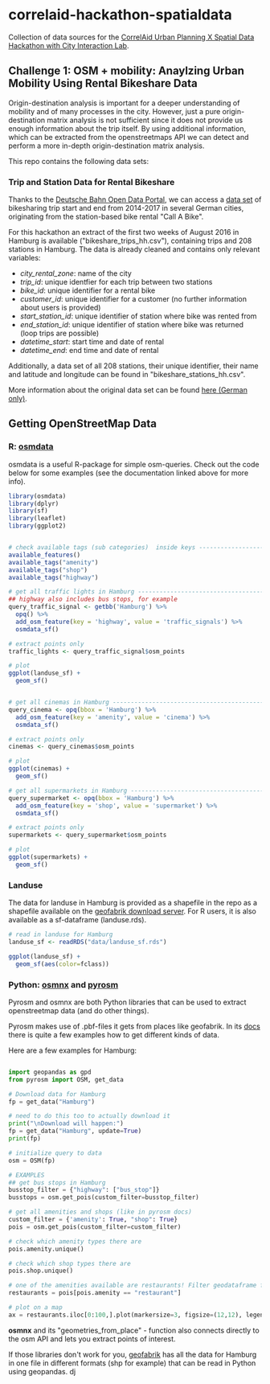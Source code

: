 # correlaid-hackathon-spatialdata
Collection of data sources for the [CorrelAid Urban Planning X Spatial Data Hackathon with City Interaction Lab](https://www.eventbrite.com/e/spatial-data-for-urban-planning-joint-hackathon-with-city-interaction-lab-tickets-137419271741). 


## **Challenge 1: OSM + mobility: Anaylzing Urban Mobility Using Rental Bikeshare Data**

Origin-destination analysis is important for a deeper understanding of mobility and of many processes in the city.
However, just a pure origin-destination matrix analysis is not sufficient since it does not provide us enough information about the trip itself. By using additional information, which can be extracted from the openstreetmaps API we can detect and perform a more in-depth origin-destination matrix analysis.


This repo contains the following data sets:

### Trip and Station Data for Rental Bikeshare
Thanks to the [Deutsche Bahn Open Data Portal](https://data.deutschebahn.com/), we can access a [data set](https://data.deutschebahn.com/dataset/data-call-a-bike) of bikesharing trip start and end from 2014-2017 in several German cities, originating from the station-based bike rental "Call A Bike". 


For this hackathon an extract of the first two weeks of August 2016 in Hamburg is available ("bikeshare_trips_hh.csv"), containing trips and 208 stations in Hamburg. The data is already cleaned and contains only relevant variables:
  - *city_rental_zone*: name of the city
  - *trip_id*: unique identfier for each trip between two stations
  - *bike_id*: unique identifier for a rental bike
  - *customer_id*: unique identifier for a customer (no further information about users is provided)
  - *start_station_id*: unique identifier of station where bike was rented from
  - *end_station_id*: unique identifier of station where bike was returned (loop trips are possible)
  - *datetime_start*: start time and date of rental
  - *datetime_end*: end time and date of rental

Additionally, a data set of all 208 stations, their unique identifier, their name and latitude and longitude can be found in "bikeshare_stations_hh.csv".

More information about the original data set can be found [here (German only)](https://data.deutschebahn.com/dataset/data-call-a-bike).

## Getting OpenStreetMap Data

### R: [osmdata](https://cran.r-project.org/web/packages/osmdata/vignettes/osmdata.html)
osmdata is a useful R-package for simple osm-queries. Check out the code below for some examples (see the documentation linked above for more info).

```R
library(osmdata)
library(dplyr)
library(sf)
library(leaflet)
library(ggplot2)


# check available tags (sub categories)  inside keys ----------------------
available_features()
available_tags("amenity")
available_tags("shop")
available_tags("highway")

# get all traffic lights in Hamburg --------------------------------------
## highway also includes bus stops, for example
query_traffic_signal <- getbb('Hamburg') %>%
  opq() %>% 
  add_osm_feature(key = 'highway', value = 'traffic_signals') %>% 
  osmdata_sf()

# extract points only
traffic_lights <- query_traffic_signal$osm_points

# plot
ggplot(landuse_sf) +
  geom_sf()


# get all cinemas in Hamburg ----------------------------------------------
query_cinema <- opq(bbox = 'Hamburg') %>%
  add_osm_feature(key = 'amenity', value = 'cinema') %>% 
  osmdata_sf()

# extract points only
cinemas <- query_cinemas$osm_points

# plot
ggplot(cinemas) +
  geom_sf()

# get all supermarkets in Hamburg ----------------------------------------
query_supermarket <- opq(bbox = 'Hamburg') %>%
  add_osm_feature(key = 'shop', value = 'supermarket') %>% 
  osmdata_sf()

# extract points only
supermarkets <- query_supermarket$osm_points

# plot
ggplot(supermarkets) +
  geom_sf()
```


### Landuse
The data for landuse in Hamburg is provided as a shapefile  in the repo as a shapefile available on the [geofabrik download server](https://download.geofabrik.de/europe/germany/hamburg.html). For R users, it is also available as a sf-dataframe (landuse.rds).


```R
# read in landuse for Hamburg
landuse_sf <- readRDS("data/landuse_sf.rds")

ggplot(landuse_sf) +
  geom_sf(aes(color=fclass))
```


### Python: [osmnx](https://osmnx.readthedocs.io/en/stable/) and [pyrosm](https://pyrosm.readthedocs.io/en/latest/)

Pyrosm and osmnx are both Python libraries that can be used to extract openstreetmap data (and do other things). 

Pyrosm makes use of .pbf-files it gets from places like geofabrik. In its [docs](https://pyrosm.readthedocs.io/en/latest/) there is quite a few examples how to get different kinds of data.

Here are a few examples for Hamburg: 

```python

import geopandas as gpd
from pyrosm import OSM, get_data

# Download data for Hamburg
fp = get_data("Hamburg")

# need to do this too to actually download it
print("\nDownload will happen:")
fp = get_data("Hamburg", update=True)
print(fp)

# initialize query to data
osm = OSM(fp)

# EXAMPLES 
## get bus stops in Hamburg
busstop_filter = {"highway": ["bus_stop"]}
busstops = osm.get_pois(custom_filter=busstop_filter)

# get all amenities and shops (like in pyrosm docs)
custom_filter = {'amenity': True, "shop": True}
pois = osm.get_pois(custom_filter=custom_filter)

# check which amenity types there are 
pois.amenity.unique()

# check which shop types there are 
pois.shop.unique()

# one of the amenities available are restaurants! Filter geodataframe for restaurants
restaurants = pois[pois.amenity == "restaurant"]

# plot on a map
ax = restaurants.iloc[0:100,].plot(markersize=3, figsize=(12,12), legend=True, legend_kwds=dict(loc='upper left', ncol=5, bbox_to_anchor=(1, 1)))

```

**osmnx** and its "geometries_from_place" - function also connects directly to the osm API and lets you extract points of interest. 

If those libraries don't work for you, [geofabrik](https://download.geofabrik.de/europe/germany/hamburg.html) has all the data for Hamburg in one file in different formats (shp for example) that can be read in Python using geopandas. dj
